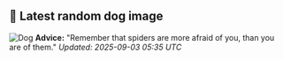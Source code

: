 ## 🐶 Latest random dog image
![Dog](https://images.dog.ceo/breeds/spaniel-brittany/n02101388_3673.jpg)
**Advice:** "Remember that spiders are more afraid of you, than you are of them."
*Updated: 2025-09-03 05:35 UTC*
